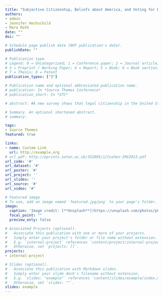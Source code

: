 ```yaml
---
title: "Subjective Citizenship, Beliefs about America, and Voting for Donald Trump"
authors:
- admin
- Jennifer Hochschild
- Mara Roth
date: ""
doi: ""

# Schedule page publish date (NOT publication's date).
publishDate: ""

# Publication type.
# Legend: 0 = Uncategorized; 1 = Conference paper; 2 = Journal article;
# 3 = Preprint / Working Paper; 4 = Report; 5 = Book; 6 = Book section;
# 7 = Thesis; 8 = Patent
publication_types: ["3"]

# Publication name and optional abbreviated publication name.
# publication: In *Source Themes Conference*
# publication_short: In *STC*

# abstract: #A new survey shows that legal citizenship in the United States is neither necessary nor sufficient for subjective citizenship, defined as agreement that "I am a full and equal citizen." This discrepancy motivates this paper. We theorize that the claim to American citizenship is associated with aspirational assertions that the United States grants its citizens an equal chance to succeed and equal political standing. The association between subjective citizenship and beliefs about whether the United States fulfills its political and social promises varies not only with legal status but also with location in hierarchies such as race or ethnicity, class, and class within race or ethnicity. Subjective citizenship is intrinsically important for a democratic polity. It also predicts political participation, and vote choice in the 2016 presidential election. Whites who do not identify as full and equal citizens were more likely to vote for Donald Trump, while Latinx voters who do not so identify were more likely to support Hillary Clinton. 

# Summary. An optional shortened abstract.
# summary:

tags:
- Source Themes
featured: true

links:
- name: Custom Link
  url: http://example.org
# url_pdf: http://eprints.soton.ac.uk/352095/1/Cushen-IMV2013.pdf
url_code: '#'
url_dataset: '#'
url_poster: '#'
url_project: ''
url_slides: ''
url_source: '#'
url_video: '#'

# Featured image
# To use, add an image named `featured.jpg/png` to your page's folder. 
image:
  caption: 'Image credit: [**Unsplash**](https://unsplash.com/photos/pLCdAaMFLTE)'
  focal_point: ""
  preview_only: false

# Associated Projects (optional).
#   Associate this publication with one or more of your projects.
#   Simply enter your project's folder or file name without extension.
#   E.g. `internal-project` references `content/project/internal-project/index.md`.
#   Otherwise, set `projects: []`.
projects:
- internal-project

# Slides (optional).
#   Associate this publication with Markdown slides.
#   Simply enter your slide deck's filename without extension.
#   E.g. `slides: "example"` references `content/slides/example/index.md`.
#   Otherwise, set `slides: ""`.
slides: example
---
```

